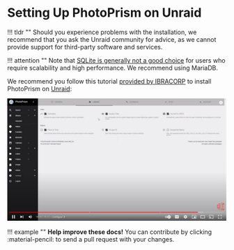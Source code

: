 # Setting Up PhotoPrism on Unraid

!!! tldr ""
    Should you experience problems with the installation, we recommend that you ask the Unraid community for advice, as we cannot provide support for third-party software and services.

!!! attention ""
    Note that [SQLite is generally not a good choice](../troubleshooting/sqlite.md) for users who require scalability and high performance. We recommend using MariaDB.

We recommend you follow this tutorial [provided by IBRACORP](https://www.youtube.com/c/ibracorp) to install PhotoPrism on [Unraid](https://unraid.net/):

[![](img/ibracorp.jpg)](https://youtu.be/WMNsO-0BuG8)

!!! example ""
    **Help improve these docs!** You can contribute by clicking :material-pencil: to send a pull request with your changes.
